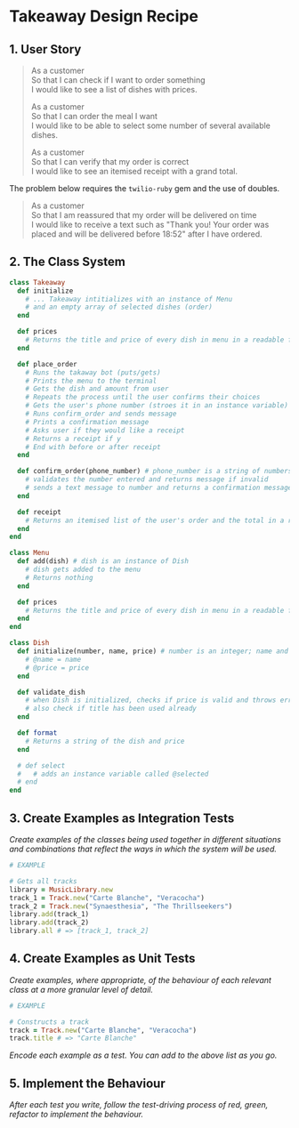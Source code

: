# Takeaway Design Recipe

## 1. User Story

> As a customer  
> So that I can check if I want to order something  
> I would like to see a list of dishes with prices.
>
> As a customer  
> So that I can order the meal I want  
> I would like to be able to select some number of several available dishes.
>
> As a customer  
> So that I can verify that my order is correct  
> I would like to see an itemised receipt with a grand total.

The problem below requires the `twilio-ruby` gem and the use of doubles.

> As a customer  
> So that I am reassured that my order will be delivered on time  
> I would like to receive a text such as "Thank you! Your order was placed and
> will be delivered before 18:52" after I have ordered.

## 2. The Class System

```ruby
class Takeaway
  def initialize
    # ... Takeaway intitializes with an instance of Menu
    # and an empty array of selected dishes (order)
  end

  def prices
    # Returns the title and price of every dish in menu in a readable format
  end

  def place_order
    # Runs the takaway bot (puts/gets)
    # Prints the menu to the terminal
    # Gets the dish and amount from user
    # Repeats the process until the user confirms their choices
    # Gets the user's phone number (stroes it in an instance variable)
    # Runs confirm_order and sends message
    # Prints a confirmation message
    # Asks user if they would like a receipt
    # Returns a receipt if y
    # End with before or after receipt
  end

  def confirm_order(phone_number) # phone_number is a string of numbers
    # validates the number entered and returns message if invalid
    # sends a text message to number and returns a confirmation message
  end

  def receipt
    # Returns an itemised list of the user's order and the total in a readable format
  end
end

class Menu
  def add(dish) # dish is an instance of Dish
    # dish gets added to the menu
    # Returns nothing
  end

  def prices
    # Returns the title and price of every dish in menu in a readable format
  end
end

class Dish
  def initialize(number, name, price) # number is an integer; name and price are both strings
    # @name = name
    # @price = price
  end

  def validate_dish
    # when Dish is initialized, checks if price is valid and throws error if not
    # also check if title has been used already
  end

  def format
    # Returns a string of the dish and price
  end

  # def select
  #   # adds an instance variable called @selected
  # end
end
```

## 3. Create Examples as Integration Tests

_Create examples of the classes being used together in different situations and
combinations that reflect the ways in which the system will be used._

```ruby
# EXAMPLE

# Gets all tracks
library = MusicLibrary.new
track_1 = Track.new("Carte Blanche", "Veracocha")
track_2 = Track.new("Synaesthesia", "The Thrillseekers")
library.add(track_1)
library.add(track_2)
library.all # => [track_1, track_2]
```

## 4. Create Examples as Unit Tests

_Create examples, where appropriate, of the behaviour of each relevant class at
a more granular level of detail._

```ruby
# EXAMPLE

# Constructs a track
track = Track.new("Carte Blanche", "Veracocha")
track.title # => "Carte Blanche"
```

_Encode each example as a test. You can add to the above list as you go._

## 5. Implement the Behaviour

_After each test you write, follow the test-driving process of red, green,
refactor to implement the behaviour._
